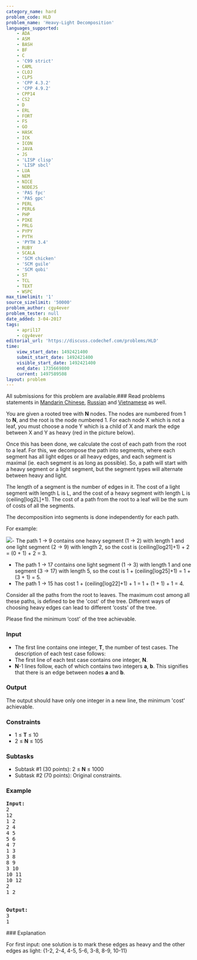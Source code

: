 ```yaml
---
category_name: hard
problem_code: HLD
problem_name: 'Heavy-Light Decomposition'
languages_supported:
    - ADA
    - ASM
    - BASH
    - BF
    - C
    - 'C99 strict'
    - CAML
    - CLOJ
    - CLPS
    - 'CPP 4.3.2'
    - 'CPP 4.9.2'
    - CPP14
    - CS2
    - D
    - ERL
    - FORT
    - FS
    - GO
    - HASK
    - ICK
    - ICON
    - JAVA
    - JS
    - 'LISP clisp'
    - 'LISP sbcl'
    - LUA
    - NEM
    - NICE
    - NODEJS
    - 'PAS fpc'
    - 'PAS gpc'
    - PERL
    - PERL6
    - PHP
    - PIKE
    - PRLG
    - PYPY
    - PYTH
    - 'PYTH 3.4'
    - RUBY
    - SCALA
    - 'SCM chicken'
    - 'SCM guile'
    - 'SCM qobi'
    - ST
    - TCL
    - TEXT
    - WSPC
max_timelimit: '1'
source_sizelimit: '50000'
problem_author: cgy4ever
problem_tester: null
date_added: 3-04-2017
tags:
    - april17
    - cgy4ever
editorial_url: 'https://discuss.codechef.com/problems/HLD'
time:
    view_start_date: 1492421400
    submit_start_date: 1492421400
    visible_start_date: 1492421400
    end_date: 1735669800
    current: 1497589508
layout: problem
---
```

All submissions for this problem are available.###  Read problems statements in [Mandarin Chinese](http://www.codechef.com/download/translated/APRIL17/mandarin/HLD.pdf), [Russian](http://www.codechef.com/download/translated/APRIL17/russian/HLD.pdf) and [Vietnamese](http://www.codechef.com/download/translated/APRIL17/vietnamese/HLD.pdf) as well.

You are given a rooted tree with **N** nodes. The nodes are numbered from 1 to **N**, and the root is the node numbered 1. For each node X which is not a leaf, you must choose a node Y which is a child of X and mark the edge between X and Y as heavy (red in the picture below).

Once this has been done, we calculate the cost of each path from the root to a leaf. For this, we decompose the path into segments, where each segment has all light edges or all heavy edges, and each segment is maximal (ie. each segment is as long as possible). So, a path will start with a heavy segment or a light segment, but the segment types will alternate between heavy and light.

The length of a segment is the number of edges in it. The cost of a light segment with length L is L, and the cost of a heavy segment with length L is (ceiling\[log2L\]+1). The cost of a path from the root to a leaf will be the sum of costs of all the segments.

The decomposition into segments is done independently for each path.

 For example:

![](https://codechef_shared.s3.amazonaws.com/download/upload/APRIL17/hld.png)- The path 1 → 9 contains one heavy segment (1 → 2) with length 1 and one light segment (2 → 9) with length 2, so the cost is (ceiling\[log21\]+1) + 2 = (0 + 1) + 2 = 3.
- The path 1 → 17 contains one light segment (1 → 3) with length 1 and one segment (3 → 17) with length 5, so the cost is 1 + (ceiling\[log25\]+1) = 1 + (3 + 1) = 5.
- The path 1 → 15 has cost 1 + (ceiling\[log22\]+1) + 1 = 1 + (1 + 1) + 1 = 4.

Consider all the paths from the root to leaves. The maximum cost among all these paths, is defined to be the 'cost' of the tree. Different ways of choosing heavy edges can lead to different ‘costs' of the tree.

Please find the minimum ‘cost' of the tree achievable.

### Input

- The first line contains one integer, **T**, the number of test cases. The description of each test case follows:
- The first line of each test case contains one integer, **N**.
- **N**-1 lines follow, each of which contains two integers **a**, **b**. This signifies that there is an edge between nodes **a** and **b**.

### Output

The output should have only one integer in a new line, the minimum 'cost' achievable.

### Constraints

- 1 ≤ **T** ≤ 10
- 2 ≤ **N** ≤ 105

### Subtasks

- Subtask #1 (30 points): 2 ≤ **N** ≤ 1000
- Subtask #2 (70 points): Original constraints.

### Example

<pre><b>Input:</b><tt>
2
12
1 2
2 4
4 5
5 6
4 7
1 3
3 8
8 9
3 10
10 11
10 12
2
1 2
</tt>

<b>Output:</b><tt>
3
1</tt>
</pre>### Explanation

For first input: one solution is to mark these edges as heavy and the other edges as light: {1-2, 2-4, 4-5, 5-6, 3-8, 8-9, 10-11}
